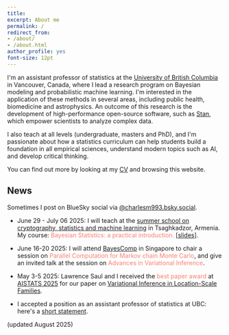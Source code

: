 ```yaml
---
title:
excerpt: About me
permalink: /
redirect_from:
- /about/
- /about.html
author_profile: yes
font-size: 12pt
---
```


I'm an assistant professor of statistics at the
[University of British Columbia](https://www.stat.ubc.ca/) in Vancouver, Canada,
where I lead a research program on Bayesian modeling and probabilistic machine
learning. I'm interested in the application of these methods in several areas,
including public health, biomedicine and astrophysics. An outcome of this
research is the development of high-performance open-source software, such as
[Stan](http://mc-stan.org/), which empower scientists to analyze complex data.

I also teach at all levels (undergraduate, masters and PhD), and I'm passionate
about how a statistics curriculum can help students build a foundation
in all empirical sciences, understand modern topics such as AI,
and develop critical thinking.

You can find out more by looking at my
[CV](http://charlesm93.github.io/files/charlesmcv.pdf)
and browsing this website.



## News

Sometimes I post on BlueSky social via [@charlesm993.bsky.social](https://bsky.app/profile/charlesm993.bsky.social).

* June 29 - July 06 2025: I will teach at the [summer school on cryptography,
statistics and machine learning](https://mathschool.ysu.am/) in Tsaghkadzor, Armenia.
My course: <span style="color:Salmon">Bayesian Statistics: a practical introduction.</span> [[slides](https://charlesm93.github.io/files/Bayesian_intro_slides.pdf)].

* June 16-20 2025: I will attend [BayesComp](https://bayescomp2025.sg/) in
Singapore to chair a session on <span style="color:Salmon">Parallel Computation
for Markov chain Monte Carlo</span>, and give an invited talk at the session
on <span style="color:Salmon">Advances in Variational Inference</span>.

* May 3-5 2025: Lawrence Saul and I received the
<span style="color:Salmon">best paper award</span> at
[AISTATS 2025](https://virtual.aistats.org/) for our paper
on [Variational Inference in Location-Scale Families](https://arxiv.org/abs/2410.11067).

* I accepted a position as an assistant professor of statistics at UBC: here's
a [short statement](https://charlesm93.github.io/files/letter_move_to_UBC.pdf).



(updated August 2025)
